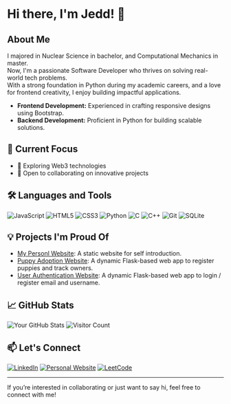 # Hi there, I'm Jedd! 👋

## About Me

I majored in Nuclear Science in bachelor, and Computational Mechanics in master.\
Now, I'm a passionate Software Developer who thrives on solving real-world tech problems.\
With a strong foundation in Python during my academic careers, and a love for frontend creativity, I enjoy building impactful applications.  

- **Frontend Development:** Experienced in crafting responsive designs using Bootstrap.
- **Backend Development:** Proficient in Python for building scalable solutions.

## 🔭 Current Focus

- 🌱 Exploring Web3 technologies
- 💼 Open to collaborating on innovative projects

## 🛠️ Languages and Tools

![JavaScript](https://img.shields.io/badge/-JavaScript-F7DF1E?logo=javascript&logoColor=black&style=flat)
![HTML5](https://img.shields.io/badge/-HTML5-E34F26?logo=html5&logoColor=white&style=flat)
![CSS3](https://img.shields.io/badge/-CSS3-1572B6?logo=css3&logoColor=white&style=flat)
![Python](https://img.shields.io/badge/-Python-3776AB?logo=python&logoColor=white&style=flat)
![C](https://img.shields.io/badge/-C-A8B9CC?logo=c&logoColor=black&style=flat)
![C++](https://img.shields.io/badge/-C++-00599C?logo=c%2B%2B&logoColor=white&style=flat)
![Git](https://img.shields.io/badge/-Git-F05032?logo=git&logoColor=white&style=flat)
![SQLite](https://img.shields.io/badge/SQLite-003B57?logo=git&logoColor=white&style=flat)

## 💡 Projects I'm Proud Of

- [My Personl Website](https://github.com/jeddiot/jedd-cv): A static website for self introduction.
- [Puppy Adoption Website](https://github.com/jeddiot/puppy-adoption): A dynamic Flask-based web app to register puppies and track owners.
- [User Authentication Website](https://github.com/jeddiot/user-authentication): A dynamic Flask-based web app to login / register email and username.

## 📈 GitHub Stats

![Your GitHub Stats](https://github-readme-stats.vercel.app/api?username=jeddiot&show_icons=true&theme=radical)
![Visitor Count](https://komarev.com/ghpvc/?username=jeddiot&color=blue)

## 📫 Let's Connect

<!-- - [LinkedIn](https://www.linkedin.com/in/cheng-chun-yang/) -->
<!-- - [Personal Website](https://jeddiot.github.io/jedd-cv/) -->
[![LinkedIn](https://img.shields.io/badge/-LinkedIn-0A66C2?logo=linkedin&logoColor=white&style=flat)](https://www.linkedin.com/in/cheng-chun-yang/)
[![Personal Website](https://img.shields.io/badge/-Website-000000?logo=google-chrome&logoColor=white&style=flat)](https://jeddiot.github.io/jedd-cv/)
[![LeetCode](https://img.shields.io/badge/-LeetCode-FFA116?logo=leetcode&logoColor=white&style=flat)](https://leetcode.com/u/jeddiot/)

---

If you’re interested in collaborating or just want to say hi, feel free to connect with me!
